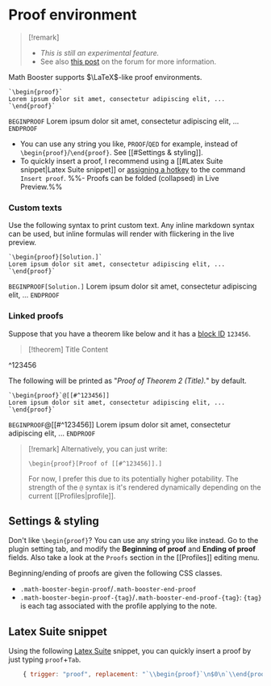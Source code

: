 # Proof environment

> [!remark]
> - _This is still an experimental feature._
> - See also [this post](https://forum.obsidian.md/t/new-plugin-math-booster-take-mathematical-notes-just-as-in-latex/65089/3?u=ush) on the forum for more information.

Math Booster supports $\LaTeX$-like proof environments.

```
`\begin{proof}`
Lorem ipsum dolor sit amet, consectetur adipiscing elit, ...
`\end{proof}`
```

`BEGINPROOF`
Lorem ipsum dolor sit amet, consectetur adipiscing elit, ...
`ENDPROOF`

- You can use any string you like, `PROOF`/`QED` for example, instead of `\begin{proof}`/`\end{proof}`. See [[#Settings & styling]].
- To quickly insert a proof, I recommend using a [[#Latex Suite snippet|Latex Suite snippet]] or [assigning a hotkey](https://help.obsidian.md/Customization/Custom+hotkeys) to the command `Insert proof`.
%%- Proofs can be folded (collapsed) in Live Preview.%%

### Custom texts

Use the following syntax to print custom text. 
Any inline markdown syntax can be used, but inline formulas will render with flickering in the live preview.

```
`\begin{proof}[Solution.]`
Lorem ipsum dolor sit amet, consectetur adipiscing elit, ...
`\end{proof}`
```

`BEGINPROOF[Solution.]`
Lorem ipsum dolor sit amet, consectetur adipiscing elit, ...
`ENDPROOF`

### Linked proofs

Suppose that you have a theorem like below and it has a [block ID](https://help.obsidian.md/Linking+notes+and+files/Internal+links#Link%20to%20a%20block%20in%20a%20note) `123456`.


> [!theorem] Title
> Content

^123456

The following will be printed as "*Proof of Theorem 2 (Title).*" by default.

```
`\begin{proof}`@[[#^123456]]
Lorem ipsum dolor sit amet, consectetur adipiscing elit, ...
`\end{proof}`
```

`BEGINPROOF`@[[#^123456]]
Lorem ipsum dolor sit amet, consectetur adipiscing elit, ...
`ENDPROOF`

> [!remark]
> Alternatively, you can just write:
> ```
> \begin{proof}[Proof of [[#^123456]].]
> ```
> For now, I prefer this due to its potentially higher potability. 
> The strength of the `@` syntax is it's rendered dynamically depending on the current [[Profiles|profile]].

## Settings & styling

Don't like `\begin{proof}`? You can use any string you like instead. Go to the plugin setting tab, and modify the **Beginning of proof** and **Ending of proof** fields. Also take a look at the `Proofs` section in the [[Profiles]] editing menu.

Beginning/ending of proofs are given the following CSS classes.

- `.math-booster-begin-proof`/`.math-booster-end-proof`
- `.math-booster-begin-proof-{tag}`/`.math-booster-end-proof-{tag}`: `{tag}` is each tag associated with the profile applying to the note.

## Latex Suite snippet

Using the following [Latex Suite](https://github.com/artisticat1/obsidian-latex-suite) snippet, you can quickly insert a proof by just typing `proof`+`Tab`.

```js
    { trigger: "proof", replacement: "`\\begin{proof}`\n$0\n`\\end{proof}`", options: "t" }
```
